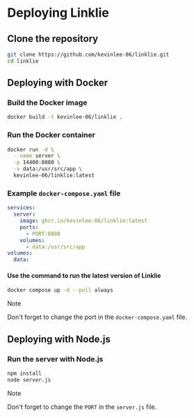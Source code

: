 # Deploying Linklie

## Clone the repository

```sh
git clone https://github.com/kevinlee-06/linklie.git
cd linklie
```

## Deploying with Docker

### Build the Docker image

```sh
docker build -t kevinlee-06/linklie .
```

### Run the Docker container

```sh
docker run -d \
  --name server \
  -p 14400:8080 \
  -v data:/usr/src/app \
  kevinlee-06/linklie:latest

```

### Example `docker-compose.yaml` file

```yaml
services:
  server:
    image: ghcr.io/kevinlee-06/linklie:latest
    ports:
      - PORT:8080
    volumes:
      - data:/usr/src/app      
volumes:
  data:
```

#### Use the command to run the latest version of Linklie

```sh
docker compose up -d --pull always
```

> [!NOTE]  
> Don't forget to change the port in the `docker-compose.yaml` file.

## Deploying with Node.js

### Run the server with Node.js

```sh
npm install
node server.js
```

> [!NOTE]  
> Don't forget to change the `PORT` in the `server.js` file.
